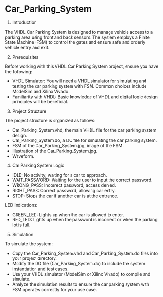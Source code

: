 # Car_Parking_System

1. Introduction

The VHDL Car Parking System is designed to manage vehicle access to a parking area using front and back sensors. The system employs a Finite State Machine (FSM) to control the gates and ensure safe and orderly vehicle entry and exit.

2. Prerequisites

Before working with this VHDL Car Parking System project, ensure you have the following:
- VHDL Simulator: You will need a VHDL simulator for simulating and testing the car parking system with FSM. Common choices include ModelSim and Xilinx Vivado.
- Familiarity with VHDL: Basic knowledge of VHDL and digital logic design principles will be beneficial.

3. Project Structure

The project structure is organized as follows:
- Car_Parking_System.vhd, the main VHDL file for the car parking system design.
- Car_Parking_System.do, a DO file for simulating the car parking system.
- FSM of the Car_Parking_System.jpg, image of the FSM.
- Illustration of the Car_Parking_System.jpg.
- Waveform.

4. Car Parking System Logic

- IDLE: No activity, waiting for a car to approach.
- WAIT_PASSWORD: Waiting for the user to input the correct password.
- WRONG_PASS: Incorrect password, access denied.
- RIGHT_PASS: Correct password, allowing car entry.
- STOP: Stops the car if another car is at the entrance.

LED Indications:
- GREEN_LED: Lights up when the car is allowed to enter.
- RED_LED: Lights up when the password is incorrect or when the parking lot is full.

5. Simulation

To simulate the system:
- Copy the Car_Parking_System.vhd and Car_Parking_System.do files into your project directory.
- Modify the DO file (Car_Parking_System.do) to include the system instantiation and test cases.
- Use your VHDL simulator (ModelSim or Xilinx Vivado) to compile and simulate.
- Analyze the simulation results to ensure the car parking system with FSM operates correctly for your use case.
